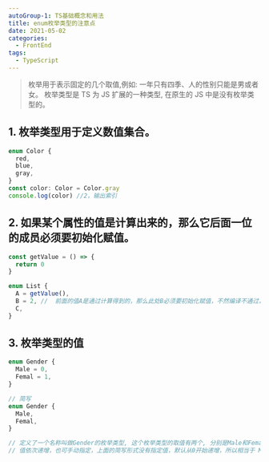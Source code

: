 ```yaml
---
autoGroup-1: TS基础概念和用法
title: enum枚举类型的注意点
date: 2021-05-02
categories:
  - FrontEnd
tags:
  - TypeScript
---
```


> 枚举用于表示固定的几个取值,例如: 一年只有四季、人的性别只能是男或者女。 枚举类型是 TS 为 JS 扩展的一种类型, 在原生的 JS 中是没有枚举类型的。

## 1. 枚举类型用于定义数值集合。

```ts
enum Color {
  red,
  blue,
  gray,
}
const color: Color = Color.gray
console.log(color) //2，输出索引
```

## 2. 如果某个属性的值是计算出来的，那么它后面一位的成员必须要初始化赋值。

```ts
const getValue = () => {
  return 0
}

enum List {
  A = getValue(),
  B = 2, //  前面的值A是通过计算得到的，那么此处B必须要初始化赋值，不然编译不通过，提示 `Enum member must have initializer.`
  C,
}
```

## 3. 枚举类型的值

```ts
enum Gender {
  Male = 0,
  Femal = 1,
}

// 简写
enum Gender {
  Male,
  Femal,
}

// 定义了一个名称叫做Gender的枚举类型, 这个枚举类型的取值有两个, 分别是Male和Femal
// 值依次递增，也可手动指定，上面的简写形式没有指定值，默认从0开始递增，所以相当于 Male = 0,  Femal = 1
```
